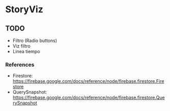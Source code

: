 # StoryViz

## TODO
- Filtro (Radio buttons)
- Viz filtro
- Linea tiempo


### References
- Firestore: https://firebase.google.com/docs/reference/node/firebase.firestore.Firestore
- QuerySnapshot: https://firebase.google.com/docs/reference/node/firebase.firestore.QuerySnapshot